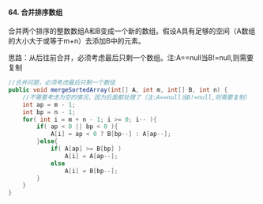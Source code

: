 #### 64. 合并排序数组

合并两个排序的整数数组A和B变成一个新的数组。假设A具有足够的空间（A数组的大小大于或等于m+n）去添加B中的元素。

思路：从后往前合并，必须考虑最后只剩一个数组。注:A==null当B!=null,则需要复制

```java
//合并问题，必须考虑最后只剩一个数组
public void mergeSortedArray(int[] A, int m, int[] B, int n) {
    //不需要考虑为空的情况，因为后面都处理了（注:A==null当B!=null,则需要复制）
    int ap = m - 1;
    int bp = n - 1;
    for( int i = m + n - 1; i >= 0; i-- ){
        if( ap < 0 || bp < 0 ){
            A[i] = ap < 0 ? B[bp--] : A[ap--];
        }else{
            if( A[ap] >= B[bp] )
                A[i] = A[ap--];
            else
                A[i] = B[bp--];
        }
    }
}
```


